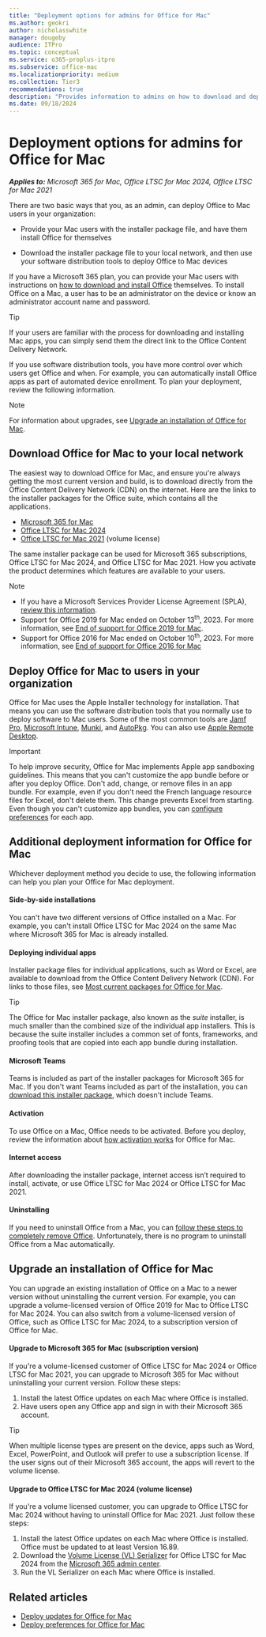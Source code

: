 ```yaml
---
title: "Deployment options for admins for Office for Mac"
ms.author: geokri
author: nicholasswhite
manager: dougeby
audience: ITPro
ms.topic: conceptual
ms.service: o365-proplus-itpro
ms.subservice: office-mac
ms.localizationpriority: medium
ms.collection: Tier3
recommendations: true
description: "Provides information to admins on how to download and deploy Office for Mac to users in their organization"
ms.date: 09/18/2024
---
```


# Deployment options for admins for Office for Mac

***Applies to:*** *Microsoft 365 for Mac, Office LTSC for Mac 2024, Office LTSC for Mac 2021*

There are two basic ways that you, as an admin, can deploy Office to Mac users in your organization:
  
- Provide your Mac users with the installer package file, and have them install Office for themselves

- Download the installer package file to your local network, and then use your software distribution tools to deploy Office to Mac devices

If you have a Microsoft 365 plan, you can provide your Mac users with instructions on [how to download and install Office](https://support.microsoft.com/office/4414eaaf-0478-48be-9c42-23adc4716658?#InstallSteps=Install_on_a_Mac) themselves. To install Office on a Mac, a user has to be an administrator on the device or know an administrator account name and password.

> [!TIP] 
> If your users are familiar with the process for downloading and installing Mac apps, you can simply send them the direct link to the Office Content Delivery Network.
  
If you use software distribution tools, you have more control over which users get Office and when. For example, you can automatically install Office apps as part of automated device enrollment. To plan your deployment, review the following information.

> [!NOTE]
> For information about upgrades, see [Upgrade an installation of Office for Mac](#upgrade-an-installation-of-office-for-mac).
  
## Download Office for Mac to your local network

The easiest way to download Office for Mac, and ensure you're always getting the most current version and build, is to download directly from the Office Content Delivery Network (CDN) on the internet. Here are the links to the installer packages for the Office suite, which contains all the applications.

- [Microsoft 365 for Mac](https://go.microsoft.com/fwlink/p/?linkid=2009112)
- [Office LTSC for Mac 2024]()
- [Office LTSC for Mac 2021](https://go.microsoft.com/fwlink/p/?linkid=2244846) (volume license)

The same installer package can be used for Microsoft 365 subscriptions, Office LTSC for Mac 2024, and Office LTSC for Mac 2021. How you activate the product determines which features are available to your users.

> [!NOTE]
> - If you have a Microsoft Services Provider License Agreement (SPLA), [review this information](/office/ltsc/spla).
> - Support for Office 2019 for Mac ended on October 13<sup>th</sup>, 2023. For more information, see [End of support for Office 2019 for Mac](https://support.microsoft.com/office/f2cbba0a-0773-4b2c-b417-b20b5bb2c757).
> - Support for Office 2016 for Mac ended on October 10<sup>th</sup>, 2023. For more information, see [End of support for Office 2016 for Mac](https://support.microsoft.com/office/e944a907-bbc8-4be5-918d-a514068d0056)

## Deploy Office for Mac to users in your organization

Office for Mac uses the Apple Installer technology for installation. That means you can use the software distribution tools that you normally use to deploy software to Mac users. Some of the most common tools are [Jamf Pro](https://www.jamf.com/products/jamf-pro/), [Microsoft Intune](/mem/intune/), [Munki](https://www.munki.org/), and [AutoPkg](https://github.com/autopkg/autopkg). You can also use [Apple Remote Desktop](https://www.apple.com/remotedesktop/).
  
> [!IMPORTANT]
> To help improve security, Office for Mac implements Apple app sandboxing guidelines. This means that you can't customize the app bundle before or after you deploy Office. Don't add, change, or remove files in an app bundle. For example, even if you don't need the French language resource files for Excel, don't delete them. This change prevents Excel from starting. Even though you can't customize app bundles, you can [configure preferences](deploy-preferences-for-office-for-mac.md) for each app.
  
## Additional deployment information for Office for Mac

Whichever deployment method you decide to use, the following information can help you plan your Office for Mac deployment.
  
#### Side-by-side installations

You can't have two different versions of Office installed on a Mac. For example, you can't install Office LTSC for Mac 2024 on the same Mac where Microsoft 365 for Mac is already installed.

#### Deploying individual apps

Installer package files for individual applications, such as Word or Excel, are available to download from the Office Content Delivery Network (CDN). For links to those files, see [Most current packages for Office for Mac](/officeupdates/update-history-office-for-mac#most-current-packages-for-office-for-mac).

> [!TIP]
> The Office for Mac installer package, also known as the *suite* installer, is much smaller than the combined size of the individual app installers.
> This is because the suite installer includes a common set of fonts, frameworks, and proofing tools that are copied into each app bundle during installation. 

#### Microsoft Teams

Teams is included as part of the installer packages for Microsoft 365 for Mac. If you don't want Teams included as part of the installation, you can [download this installer package](https://go.microsoft.com/fwlink/p/?linkid=525133), which doesn't include Teams.

#### Activation

To use Office on a Mac, Office needs to be activated. Before you deploy, review the information about [how activation works](overview-of-activation-for-office-for-mac.md) for Office for Mac.

#### Internet access

After downloading the installer package, internet access isn’t required to install, activate, or use Office LTSC for Mac 2024 or Office LTSC for Mac 2021.  

#### Uninstalling

If you need to uninstall Office from a Mac, you can [follow these steps to completely remove Office](https://support.microsoft.com/office/ec3aa66e-6a76-451f-9d35-cba2e14e94c0). Unfortunately, there is no program to uninstall Office from a Mac automatically.

## Upgrade an installation of Office for Mac

You can upgrade an existing installation of Office on a Mac to a newer version without uninstalling the current version. For example, you can upgrade a volume-licensed version of Office 2019 for Mac to Office LTSC for Mac 2024. You can also switch from a volume-licensed version of Office, such as Office LTSC for Mac 2024, to a subscription version of Office for Mac.

#### Upgrade to Microsoft 365 for Mac (subscription version)

If you're a volume-licensed customer of Office LTSC for Mac 2024 or Office LTSC for Mac 2021, you can upgrade to Microsoft 365 for Mac without uninstalling your current version. Follow these steps:

1. Install the latest Office updates on each Mac where Office is installed.
2. Have users open any Office app and sign in with their Microsoft 365 account.

> [!TIP]
> When multiple license types are present on the device, apps such as Word, Excel, PowerPoint, and Outlook will prefer to use a subscription license.
> If the user signs out of their Microsoft 365 account, the apps will revert to the volume license.

#### Upgrade to Office LTSC for Mac 2024 (volume license)

If you're a volume licensed customer, you can upgrade to Office LTSC for Mac 2024 without having to uninstall Office for Mac 2021. Just follow these steps:

1. Install the latest Office updates on each Mac where Office is installed. Office must be updated to at least Version 16.89.
2. Download the [Volume License (VL) Serializer](volume-license-serializer.md) for Office LTSC for Mac 2024 from the [Microsoft 365 admin center](https://admin.microsoft.com/).
3. Run the VL Serializer on each Mac where Office is installed.

## Related articles

- [Deploy updates for Office for Mac](deploy-updates-for-office-for-mac.md)
- [Deploy preferences for Office for Mac](deploy-preferences-for-office-for-mac.md)
